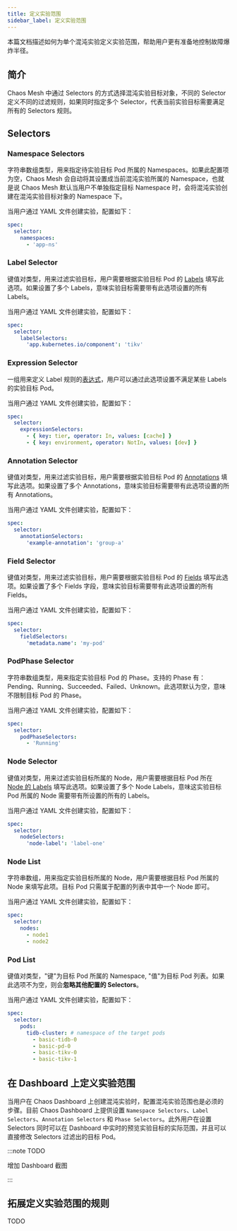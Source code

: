 ```yaml
---
title: 定义实验范围
sidebar_label: 定义实验范围
---
```


本篇文档描述如何为单个混沌实验定义实验范围，帮助用户更有准备地控制故障爆炸半径。

## 简介

Chaos Mesh 中通过 Selectors 的方式选择混沌实验目标对象，不同的 Selector 定义不同的过滤规则，如果同时指定多个 Selector，代表当前实验目标需要满足所有的 Selectors 规则。

## Selectors

### Namespace Selectors

字符串数组类型，用来指定待实验目标 Pod 所属的 Namespaces。如果此配置项为空，Chaos Mesh 会自动将其设置成当前混沌实验所属的 Namespace，也就是说 Chaos Mesh 默认当用户不单独指定目标 Namespace 时，会将混沌实验创建在混沌实验目标对象的 Namespace 下。

当用户通过 YAML 文件创建实验，配置如下：

```yaml
spec:
  selector:
    namespaces:
      - 'app-ns'
```

### Label Selector

键值对类型，用来过滤实验目标，用户需要根据实验目标 Pod 的 [Labels](https://kubernetes.io/docs/concepts/overview/working-with-objects/labels/) 填写此选项。如果设置了多个 Labels，意味实验目标需要带有此选项设置的所有 Labels。

当用户通过 YAML 文件创建实验，配置如下：

```yaml
spec:
  selector:
    labelSelectors:
      'app.kubernetes.io/component': 'tikv'
```

### Expression Selector

一组用来定义 Label 规则的[表达式](https://kubernetes.io/docs/concepts/overview/working-with-objects/labels/#resources-that-support-set-based-requirements)，用户可以通过此选项设置不满足某些 Labels 的实验目标 Pod。

当用户通过 YAML 文件创建实验，配置如下：

```yaml
spec:
  selector:
    expressionSelectors:
      - { key: tier, operator: In, values: [cache] }
      - { key: environment, operator: NotIn, values: [dev] }
```

### Annotation Selector

键值对类型，用来过滤实验目标，用户需要根据实验目标 Pod 的 [Annotations](https://kubernetes.io/docs/concepts/overview/working-with-objects/annotations/) 填写此选项。如果设置了多个 Annotations，意味实验目标需要带有此选项设置的所有 Annotations。

当用户通过 YAML 文件创建实验，配置如下：

```yaml
spec:
  selector:
    annotationSelectors:
      'example-annotation': 'group-a'
```

### Field Selector

键值对类型，用来过滤实验目标，用户需要根据实验目标 Pod 的 [Fields](https://kubernetes.io/docs/concepts/overview/working-with-objects/field-selectors/) 填写此选项。如果设置了多个 Fields 字段，意味实验目标需要带有此选项设置的所有 Fields。

当用户通过 YAML 文件创建实验，配置如下：

```yaml
spec:
  selector:
    fieldSelectors:
      'metadata.name': 'my-pod'
```

### PodPhase Selector

字符串数组类型，用来指定实验目标 Pod 的 Phase。支持的 Phase 有：Pending、Running、Succeeded、Failed、Unknown。此选项默认为空，意味不限制目标 Pod 的 Phase。

当用户通过 YAML 文件创建实验，配置如下：

```yaml
spec:
  selector:
    podPhaseSelectors:
      - 'Running'
```

### Node Selector

键值对类型，用来过滤实验目标所属的 Node，用户需要根据目标 Pod 所在 [Node 的 Labels](https://kubernetes.io/docs/tasks/configure-pod-container/assign-pods-nodes/) 填写此选项。如果设置了多个 Node Labels，意味这实验目标 Pod 所属的 Node 需要带有所设置的所有的 Labels。

当用户通过 YAML 文件创建实验，配置如下：

```yaml
spec:
  selector:
    nodeSelectors:
      'node-label': 'label-one'
```

### Node List

字符串数组，用来指定实验目标所属的 Node，用户需要根据目标 Pod 所属的 Node 来填写此项。目标 Pod 只需属于配置的列表中其中一个 Node 即可。

当用户通过 YAML 文件创建实验，配置如下：

```yaml
spec:
  selector:
    nodes:
      - node1
      - node2
```

### Pod List

键值对类型，"键"为目标 Pod 所属的 Namespace, "值"为目标 Pod 列表。如果此选项不为空，则会**忽略其他配置的 Selectors**。

当用户通过 YAML 文件创建实验，配置如下：

```yaml
spec:
  selector:
    pods:
      tidb-cluster: # namespace of the target pods
        - basic-tidb-0
        - basic-pd-0
        - basic-tikv-0
        - basic-tikv-1
```

## 在 Dashboard 上定义实验范围

当用户在 Chaos Dashboard 上创建混沌实验时，配置混沌实验范围也是必须的步骤。目前 Chaos Dashboard 上提供设置 `Namespace Selectors`、`Label Selectors`、`Annotation Selectors` 和 `Phase Selectors`。此外用户在设置 Selectors 同时可以在 Dashboard 中实时的预览实验目标的实际范围，并且可以直接修改 Selectors 过滤出的目标 Pod。

:::note TODO

增加 Dashboard 截图

:::

## 拓展定义实验范围的规则

TODO
